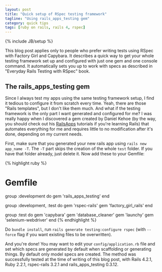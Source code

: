 ```yaml
---
layout: post
title: "Quick setup of RSpec testing framework"
tagline: "Using rails_apps_testing gem"
category: quick tips
tags: [ruby on rails, rails 4, rspec]
---
```

{% include JB/setup %}

This blog post applies only to people who prefer writing tests using RSpec with
Factory Girl and Capybara. It describes a quick way to get your whole testing
framework set up and configured with just one gem and one console command. It
automatically sets you up to work with specs as described in "Everyday Rails
Testing with RSpec" book.
<!--break-->

<h2>The rails_apps_testing gem</h2>

Since I always test my apps using the same testing framework setup, I find it
tedious to configure it from scratch every time. Yeah, there are those "Rails
templates", but I don't like them much. And what if the testing framework is the
only part I want generated and configured for me? I was really happy when I
discovered a gem created by Daniel Kehoe (by the way, you should check out his
[RailsApps](http://railsapps.github.io/) tutorials if you're learning Rails)
that automates everything for me and requires little to no modification after
it's done, depending on my current needs.

First, make sure that you generated your new rails app using
```rails new app_name -T```. The ```-T``` part skips the creation of the whole
```test``` folder. If you have that folder already, just delete it. Now add
these to your Gemfile:

{% highlight ruby %}
# Gemfile

group :development do
  gem 'rails_apps_testing'
end

group :development, :test do
  gem 'rspec-rails'
  gem 'factory_girl_rails'
end

group :test do
  gem 'capybara'
  gem 'database_cleaner'
  gem 'launchy'
  gem 'selenium-webdriver'
end
{% endhighlight %}

Do ```bundle install```, run ```rails generate testing:configure rspec``` (with
```--force``` flag if you want existing files to be overwritten).

And you're done! You may want to edit your ```config/application.rb``` file and
set which specs are generated by default when scaffolding or generating things.
By default only model specs are created. The method was successfully tested at
the time of writing of this blog post, with Rails 4.2.1, Ruby 2.2.1, rspec-rails
3.2.1 and rails_apps_testing 0.3.12.
